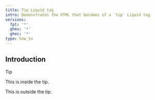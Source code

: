 ```yaml
---
title: Tip Liquid tag
intro: Demonstrates the HTML that becomes of a `tip` Liquid tag
versions:
  fpt: '*'
  ghes: '*'
  ghec: '*'
type: how_to
---
```


## Introduction

> [!TIP]
> This is inside the tip.

This is outside the tip.

